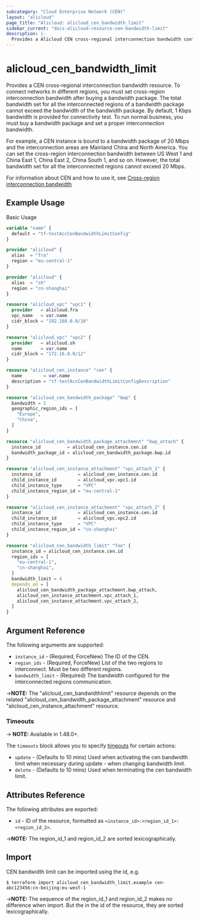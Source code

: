 ```yaml
---
subcategory: "Cloud Enterprise Network (CEN)"
layout: "alicloud"
page_title: "Alicloud: alicloud_cen_bandwidth_limit"
sidebar_current: "docs-alicloud-resource-cen-bandwidth-limit"
description: |-
  Provides a Alicloud CEN cross-regional interconnection bandwidth configuration resource.
---
```


# alicloud\_cen_bandwidth_limit

Provides a CEN cross-regional interconnection bandwidth resource. To connect networks in different regions, you must set cross-region interconnection bandwidth after buying a bandwidth package. The total bandwidth set for all the interconnected regions of a bandwidth package cannot exceed the bandwidth of the bandwidth package. By default, 1 Kbps bandwidth is provided for connectivity test. To run normal business, you must buy a bandwidth package and set a proper interconnection bandwidth.

For example, a CEN instance is bound to a bandwidth package of 20 Mbps and  the interconnection areas are Mainland China and North America. You can set the cross-region interconnection bandwidth between US West 1 and China East 1, China East 2, China South 1, and so on. However, the total bandwidth set for all the interconnected regions cannot exceed 20  Mbps.

For information about CEN and how to use it, see [Cross-region interconnection bandwidth](https://www.alibabacloud.com/help/doc-detail/65983.htm)

## Example Usage

Basic Usage

```terraform
variable "name" {
  default = "tf-testAccCenBandwidthLimitConfig"
}

provider "alicloud" {
  alias  = "fra"
  region = "eu-central-1"
}

provider "alicloud" {
  alias  = "sh"
  region = "cn-shanghai"
}

resource "alicloud_vpc" "vpc1" {
  provider   = alicloud.fra
  vpc_name   = var.name
  cidr_block = "192.168.0.0/16"
}

resource "alicloud_vpc" "vpc2" {
  provider   = alicloud.sh
  name       = var.name
  cidr_block = "172.16.0.0/12"
}

resource "alicloud_cen_instance" "cen" {
  name        = var.name
  description = "tf-testAccCenBandwidthLimitConfigDescription"
}

resource "alicloud_cen_bandwidth_package" "bwp" {
  bandwidth = 5
  geographic_region_ids = [
    "Europe",
    "China",
  ]
}

resource "alicloud_cen_bandwidth_package_attachment" "bwp_attach" {
  instance_id          = alicloud_cen_instance.cen.id
  bandwidth_package_id = alicloud_cen_bandwidth_package.bwp.id
}

resource "alicloud_cen_instance_attachment" "vpc_attach_1" {
  instance_id              = alicloud_cen_instance.cen.id
  child_instance_id        = alicloud_vpc.vpc1.id
  child_instance_type      = "VPC"
  child_instance_region_id = "eu-central-1"
}

resource "alicloud_cen_instance_attachment" "vpc_attach_2" {
  instance_id              = alicloud_cen_instance.cen.id
  child_instance_id        = alicloud_vpc.vpc2.id
  child_instance_type      = "VPC"
  child_instance_region_id = "cn-shanghai"
}

resource "alicloud_cen_bandwidth_limit" "foo" {
  instance_id = alicloud_cen_instance.cen.id
  region_ids = [
    "eu-central-1",
    "cn-shanghai",
  ]
  bandwidth_limit = 4
  depends_on = [
    alicloud_cen_bandwidth_package_attachment.bwp_attach,
    alicloud_cen_instance_attachment.vpc_attach_1,
    alicloud_cen_instance_attachment.vpc_attach_2,
  ]
}
```
## Argument Reference

The following arguments are supported:

* `instance_id` - (Required, ForceNew) The ID of the CEN.
* `region_ids` - (Required, ForceNew) List of the two regions to interconnect. Must be two different regions.
* `bandwidth_limit` - (Required) The bandwidth configured for the interconnected regions communication.

->**NOTE:** The "alicloud_cen_bandwidthlimit" resource depends on the related "alicloud_cen_bandwidth_package_attachment" resource and "alicloud_cen_instance_attachment" resource.

### Timeouts
-> **NOTE:** Available in 1.48.0+.

The `timeouts` block allows you to specify [timeouts](https://www.terraform.io/docs/configuration-0-11/resources.html#timeouts) for certain actions:

* `update` - (Defaults to 10 mins) Used when activating the cen bandwidth limit when necessary during update - when changing bandwidth limit.
* `delete` - (Defaults to 10 mins) Used when terminating the cen bandwidth limit. 

## Attributes Reference

The following attributes are exported:

- `id` - ID of the resource, formatted as `<instance_id>:<region_id_1>:<region_id_2>`.

->**NOTE:** The region_id_1 and region_id_2 are sorted lexicographically.

## Import

CEN bandwidth limit can be imported using the id, e.g.

```shell
$ terraform import alicloud_cen_bandwidth_limit.example cen-abc123456:cn-beijing:eu-west-1
```

->**NOTE:** The sequence of the region_id_1 and region_id_2 makes no difference when import. But the in the id of the resource, they are sorted lexicographically.
